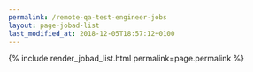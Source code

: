 ```yaml
---
permalink: /remote-qa-test-engineer-jobs
layout: page-jobad-list
last_modified_at: 2018-12-05T18:57:12+0100
---
```

{% include render_jobad_list.html permalink=page.permalink %}

